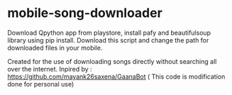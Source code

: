 # mobile-song-downloader

Download Qpython app from playstore, install pafy and beautifulsoup library using pip install. 
Download this script and change the path for downloaded files in your mobile. 

Created for the use of downloading songs directly without searching all over the internet. 
Inpired by : https://github.com/mayank26saxena/GaanaBot ( This code is modification done for personal use)
